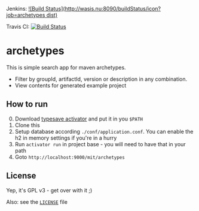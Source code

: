 Jenkins: [![Build Status](http://wasis.nu:8090/buildStatus/icon?job=archetypes dist)](http://wasis.nu:8090/job/archetypes%20dist/)

Travis CI: [![Build Status](https://travis-ci.org/sne11ius/archetypes.svg?branch=master)](https://travis-ci.org/sne11ius/archetypes)

# archetypes

This is simple search app for maven archetypes.

 - Filter by groupId, artifactId, version or description in any combination.
 - View contents for generated example project

## How to run

 0. Download [typesave activator](https://www.playframework.com/download) and put it in you `$PATH`
 1. Clone this
 2. Setup database according `./conf/application.conf`. You can enable
    the h2 in memory settings if you're in a hurry
 3. Run `activator run` in project base - you will need to have that in your path
 4. Goto `http://localhost:9000/mit/archetypes`

## License

Yep, it's GPL v3 - get over with it ;)

Also: see the [`LICENSE`](https://raw.githubusercontent.com/sne11ius/playlog/master/LICENSE) file
